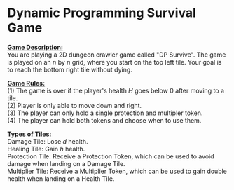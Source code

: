 # Dynamic Programming Survival Game




<ins>**Game Description:** </ins> <br />
You are playing a 2D dungeon crawler game called "DP Survive". The game is played on an _n_ by _n_ grid, where you start on the top left tile. Your goal is to reach the bottom right tile without dying. 
<br />

<ins>**Game Rules:** </ins> <br />
(1) The game is over if the player's health _H_ goes below 0 after moving to a tile. <br />
(2) Player is only able to move down and right. <br />
(3) The player can only hold a single protection and multipler token. <br />
(4) The player can hold both tokens and choose when to use them. <br />

<ins>**Types of Tiles:** </ins>  <br />
Damage Tile: Lose _d_ health.  <br />
Healing Tile: Gain _h_ health. <br />
Protection Tile: Receive a Protection Token, which can be used to avoid damage when landing on a Damage Tile.        <br />
Multiplier Tile: Receive a Multiplier Token, which can be used to gain double health when landing on a Health Tile.  <br />

